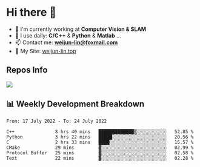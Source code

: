 # Hi there 👋

<!--
**Weijun-Lin/Weijun-Lin** is a ✨ _special_ ✨ repository because its `README.md` (this file) appears on your GitHub profile.

Here are some ideas to get you started:

- 🔭 I’m currently working on ...
- 🌱 I’m currently learning ...
- 👯 I’m looking to collaborate on ...
- 🤔 I’m looking for help with ...
- 💬 Ask me about ...
- 📫 How to reach me: ...
- 😄 Pronouns: ...
- ⚡ Fun fact: ...
-->

- 🏢 I'm currently working at **Computer Vision & SLAM**
- 🚀 I use daily: **C/C++** & **Python** & **Matlab** ...
- 📫 Contact me: **weijun-lin@foxmail.com**
- 🔗 My Site: [weijun-lin.top](https://weijun-lin.top/p)

  

## Repos Info
![](https://github-readme-stats.vercel.app/api?username=Weijun-Lin&theme=cobalt)

## 📊 Weekly Development Breakdown

<!--START_SECTION:waka-->

```text
From: 17 July 2022 - To: 24 July 2022

C++               8 hrs 40 mins   █████████████▒░░░░░░░░░░░   52.85 %
Python            3 hrs 22 mins   █████░░░░░░░░░░░░░░░░░░░░   20.56 %
C                 2 hrs 33 mins   ████░░░░░░░░░░░░░░░░░░░░░   15.57 %
CMake             29 mins         ▓░░░░░░░░░░░░░░░░░░░░░░░░   02.99 %
Protocol Buffer   25 mins         ▓░░░░░░░░░░░░░░░░░░░░░░░░   02.58 %
Text              22 mins         ▓░░░░░░░░░░░░░░░░░░░░░░░░   02.28 %
```

<!--END_SECTION:waka-->
